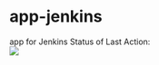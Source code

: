 # app-jenkins
app for Jenkins
Status of Last Action:<br>
<img src="https://github.com/G-gyrda/app-jenkins/workflows/My-Github/badge.svg?branch=master"><br>
